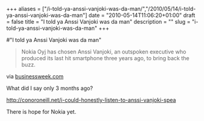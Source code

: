 +++
aliases = ["/i-told-ya-anssi-vanjoki-was-da-man/","/2010/05/14/i-told-ya-anssi-vanjoki-was-da-man"]
date = "2010-05-14T11:06:20+01:00"
draft = false
title = "I told ya Anssi Vanjoki was da man"
description = ""
slug = "i-told-ya-anssi-vanjoki-was-da-man"
+++

#"I told ya Anssi Vanjoki was da man"


 <div class="posterous_bookmarklet_entry">
 <blockquote class="posterous_short_quote">Nokia Oyj has chosen Anssi Vanjoki, an outspoken executive who produced its last hit smartphone three years ago, to bring back the buzz.</blockquote>

<div class="posterous_quote_citation">via <a href="http://www.businessweek.com/news/2010-05-11/nokia-goes-back-to-the-future-in-attempt-to-topple-iphone.html">businessweek.com</a></div>
 <p>What did I say only 3 months ago?
</p><p><a href="http://conoroneill.net/i-could-honestly-listen-to-anssi-vanjoki-spea">http://conoroneill.net/i-could-honestly-listen-to-anssi-vanjoki-spea</a>
</p><p>There is hope for Nokia yet.</p></div>
 